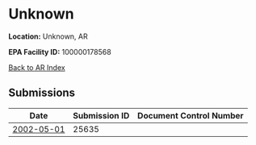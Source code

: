 # Unknown

**Location:** Unknown, AR

**EPA Facility ID:** 100000178568

[Back to AR Index](../../index.md)

## Submissions

| Date | Submission ID | Document Control Number |
|------|--------------|-------------------------|
| [2002-05-01](submissions/25635.md) | 25635 |  |
